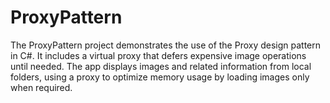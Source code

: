 # ProxyPattern
The ProxyPattern project demonstrates the use of the Proxy design pattern in C#. It includes a virtual proxy that defers expensive image operations until needed. The app displays images and related information from local folders, using a proxy to optimize memory usage by loading images only when required.

